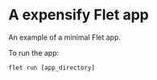 # A expensify Flet app

An example of a minimal Flet app.

To run the app:

```
flet run [app_directory]
```